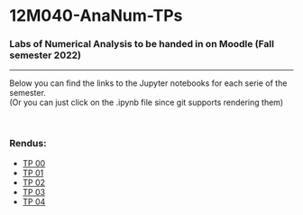 # 12M040-AnaNum-TPs
### Labs of Numerical Analysis to be handed in on Moodle (Fall semester 2022)

---

Below you can find the links to the Jupyter notebooks for each serie of the semester.  
(Or you can just click on the .ipynb file since git supports rendering them)

<br/>

### Rendus:

- [TP 00](https://nbviewer.org/github/David-Kyrat/12M040-AnaNum-TPs/blob/master/TP00.ipynb)
- [TP 01](https://nbviewer.org/github/David-Kyrat/12M040-AnaNum-TPs/blob/master/TP01.ipynb)
- [TP 02](https://nbviewer.org/github/David-Kyrat/12M040-AnaNum-TPs/blob/master/TP02.ipynb)
- [TP 03](https://nbviewer.org/github/David-Kyrat/12M040-AnaNum-TPs/blob/master/TP03.ipynb)
- [TP 04](https://nbviewer.org/github/David-Kyrat/12M040-AnaNum-TPs/blob/master/TP04.ipynb)
